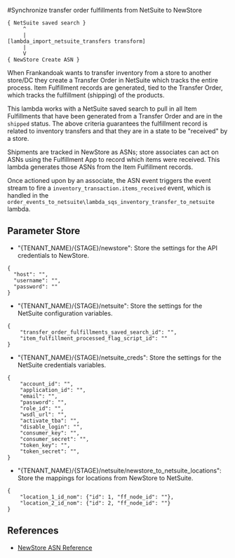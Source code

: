 #Synchronize transfer order fulfillments from NetSuite to NewStore

```
{ NetSuite saved search }
     ^
     |
[lambda_import_netsuite_transfers transform]
     |
     V
{ NewStore Create ASN }
```

When Frankandoak wants to transfer inventory from a store to another store/DC
they create a Transfer Order in NetSuite which tracks the entire process. Item
Fulfillment records are generated, tied to the Transfer Order, which tracks the
fulfillment (shipping) of the products.

This lambda works with a NetSuite saved search to pull in all Item Fulfillments
that have been generated from a Transfer Order and are in the `shipped` status.
The above criteria guarantees the fulfillment record is related to inventory
transfers and that they are in a state to be "received" by a store.

Shipments are tracked in NewStore as ASNs; store associates can act on ASNs
using the Fulfillment App to record which items were received. This lambda
generates those ASNs from the Item Fulfillment records.

Once actioned upon by an associate, the ASN event triggers the event stream to
fire a `inventory_transaction.items_received` event, which is handled in the
`order_events_to_netsuite\lambda_sqs_inventory_transfer_to_netsuite` lambda.

## Parameter Store
- "{TENANT_NAME}/{STAGE}/newstore": Store the settings for the API credentials to NewStore.
```
{
  "host": "",
  "username": "",
  "password": ""
}
```
- "{TENANT_NAME}/{STAGE}/netsuite": Store the settings for the NetSuite configuration variables.
```
{
    "transfer_order_fulfillments_saved_search_id": "",
    "item_fulfillment_processed_flag_script_id": ""
}
```
- "{TENANT_NAME}/{STAGE}/netsuite_creds": Store the settings for the NetSuite credentials variables.
```
{
    "account_id": "",
    "application_id": "",
    "email": "",
    "password": "",
    "role_id": "",
    "wsdl_url": "",
    "activate_tba": "",
    "disable_login": "",
    "consumer_key": "",
    "consumer_secret": "",
    "token_key": "",
    "token_secret": "",
}
```
- "{TENANT_NAME}/{STAGE}/netsuite/newstore_to_netsuite_locations": Store the mappings for locations from NewStore to NetSuite.
```
{
    "location_1_id_nom": {"id": 1, "ff_node_id": ""},
    "location_2_id_nom": {"id": 2, "ff_node_id": ""}
}
```

## References
- [NewStore ASN Reference](https://apidoc.newstore.io/newstore-cloud/newstore.html#/asns-create-asn)


